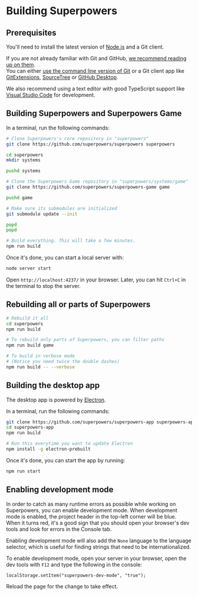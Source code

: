 # Building Superpowers 

## Prerequisites

You'll need to install the latest version of [Node.js](http://nodejs.org/) and a Git client.

If you are not already familiar with Git and GitHub,
[we recommend reading up on them](https://google.com/search?q=learn+git+github).  
You can either [use the command line version of Git](http://git-scm.com/) or a Git client app
like [GitExtensions](http://gitextensions.github.io/), [SourceTree](https://www.sourcetreeapp.com/) or [GitHub Desktop](https://desktop.github.com/).

We also recommend using a text editor with good TypeScript support like [Visual Studio Code](https://code.visualstudio.com/) for development.

## Building Superpowers and Superpowers Game

In a terminal, run the following commands:

```bash
# Clone Superpowers's core repository in "superpowers"
git clone https://github.com/superpowers/superpowers superpowers

cd superpowers
mkdir systems

pushd systems

# Clone the Superpowers Game repository in "superpowers/systems/game"
git clone https://github.com/superpowers/superpowers-game game

pushd game

# Make sure its submodules are initialized
git submodule update --init

popd
popd

# Build everything. This will take a few minutes. 
npm run build
```

Once it's done, you can start a local server with:

```bash
node server start
```

Open `http://localhost:4237/` in your browser.
Later, you can hit `Ctrl+C` in the terminal to stop the server.

## Rebuilding all or parts of Superpowers

```bash
# Rebuild it all
cd superpowers
npm run build

# To rebuild only parts of Superpowers, you can filter paths
npm run build game

# To build in verbose mode
# (Notice you need twice the double dashes)
npm run build -- --verbose
```

## Building the desktop app

The desktop app is powered by [Electron](http://electron.atom.io/).

In a terminal, run the following commands:

```bash
git clone https://github.com/superpowers/superpowers-app superpowers-app
cd superpowers-app
npm run build

# Run this everytime you want to update Electron
npm install -g electron-prebuilt
```

Once it's done, you can start the app by running:

```bash
npm run start
```

## Enabling development mode

In order to catch as many runtime errors as possible while working on Superpowers,
you can enable development mode.
When development mode is enabled, the project header in the top-left corner
will be blue. When it turns red, it's a good sign that you should
open your browser's dev tools and look for errors in the Console tab.

Enabling development mode will also add the `None` language to the language selector, which is useful for finding strings that need to be internationalized.

To enable development mode, open your server in your browser, open the dev tools with `F12` and type the following in the console:

    localStorage.setItem("superpowers-dev-mode", "true");

Reload the page for the change to take effect.
